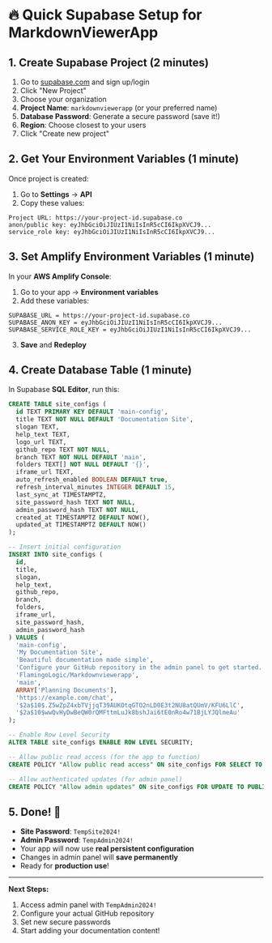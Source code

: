 # 🔥 Quick Supabase Setup for MarkdownViewerApp

## 1. Create Supabase Project (2 minutes)

1. Go to [supabase.com](https://supabase.com) and sign up/login
2. Click "New Project"
3. Choose your organization
4. **Project Name**: `markdownviewerapp` (or your preferred name)
5. **Database Password**: Generate a secure password (save it!)
6. **Region**: Choose closest to your users
7. Click "Create new project"

## 2. Get Your Environment Variables (1 minute)

Once project is created:

1. Go to **Settings** → **API**
2. Copy these values:

```
Project URL: https://your-project-id.supabase.co
anon/public key: eyJhbGciOiJIUzI1NiIsInR5cCI6IkpXVCJ9...
service_role key: eyJhbGciOiJIUzI1NiIsInR5cCI6IkpXVCJ9...
```

## 3. Set Amplify Environment Variables (1 minute)

In your **AWS Amplify Console**:

1. Go to your app → **Environment variables**
2. Add these variables:

```
SUPABASE_URL = https://your-project-id.supabase.co
SUPABASE_ANON_KEY = eyJhbGciOiJIUzI1NiIsInR5cCI6IkpXVCJ9...
SUPABASE_SERVICE_ROLE_KEY = eyJhbGciOiJIUzI1NiIsInR5cCI6IkpXVCJ9...
```

3. **Save** and **Redeploy**

## 4. Create Database Table (1 minute)

In Supabase **SQL Editor**, run this:

```sql
CREATE TABLE site_configs (
  id TEXT PRIMARY KEY DEFAULT 'main-config',
  title TEXT NOT NULL DEFAULT 'Documentation Site',
  slogan TEXT,
  help_text TEXT,
  logo_url TEXT,
  github_repo TEXT NOT NULL,
  branch TEXT NOT NULL DEFAULT 'main',
  folders TEXT[] NOT NULL DEFAULT '{}',
  iframe_url TEXT,
  auto_refresh_enabled BOOLEAN DEFAULT true,
  refresh_interval_minutes INTEGER DEFAULT 15,
  last_sync_at TIMESTAMPTZ,
  site_password_hash TEXT NOT NULL,
  admin_password_hash TEXT NOT NULL,
  created_at TIMESTAMPTZ DEFAULT NOW(),
  updated_at TIMESTAMPTZ DEFAULT NOW()
);

-- Insert initial configuration
INSERT INTO site_configs (
  id,
  title,
  slogan,
  help_text,
  github_repo,
  branch,
  folders,
  iframe_url,
  site_password_hash,
  admin_password_hash
) VALUES (
  'main-config',
  'My Documentation Site',
  'Beautiful documentation made simple',
  'Configure your GitHub repository in the admin panel to get started.',
  'FlamingoLogic/Markdownviewerapp',
  'main',
  ARRAY['Planning Documents'],
  'https://example.com/chat',
  '$2a$10$.Z5wZpZ4xbTVjjqT39AUKOtqGTO2nLD0E3t2NU8atQUmV/KFU6LlC',
  '$2a$10$wwQvHyDwBeQW0rQMFttmLuJk8bshJai6tE0nRo4w71BjLYJQlmeAu'
);

-- Enable Row Level Security
ALTER TABLE site_configs ENABLE ROW LEVEL SECURITY;

-- Allow public read access (for the app to function)
CREATE POLICY "Allow public read access" ON site_configs FOR SELECT TO PUBLIC USING (true);

-- Allow authenticated updates (for admin panel)
CREATE POLICY "Allow admin updates" ON site_configs FOR UPDATE TO PUBLIC USING (true);
```

## 5. Done! 🎉

- **Site Password**: `TempSite2024!`
- **Admin Password**: `TempAdmin2024!`
- Your app will now use **real persistent configuration**
- Changes in admin panel will **save permanently**
- Ready for **production use**!

---

**Next Steps:**
1. Access admin panel with `TempAdmin2024!`
2. Configure your actual GitHub repository
3. Set new secure passwords
4. Start adding your documentation content!